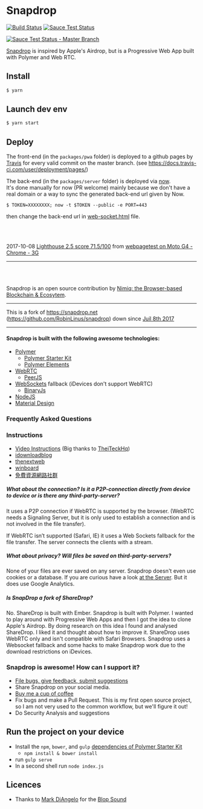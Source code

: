 # Snapdrop

 [![Build Status][travis-image]][travis-url]
 [![Sauce Test Status][saucelabs-master-branch-status-image]][saucelabs-master-branch-url]

 [![Sauce Test Status - Master Branch][saucelabs-master-branch-matrix-image]][saucelabs-master-branch-url]

[Snapdrop](https://snapdrop.net) is inspired by Apple's Airdrop, but is a Progressive Web App built with Polymer and Web RTC.


## Install

```sh
$ yarn
```

## Launch dev env

```sh
$ yarn start
```

## Deploy

The front-end (in the `packages/pwa` folder) is deployed to a github pages by [Travis](https://travis-ci.org/) for every valid commit on the master branch. (see https://docs.travis-ci.com/user/deployment/pages/)


The back-end (in the `packages/server` folder) is deployed via [now](https://zeit.co/now).  
It's done manually for now (PR welcome) mainly because we don't have a real domain or a way to sync the generated back-end url given by Now.

```
$ TOKEN=XXXXXXXX; now -t $TOKEN --public -e PORT=443 
```

then change the back-end url in [web-socket.html](https://github.com/onedoes/snapdrop/blob/master/packages/pwa/app/elements/p2p-network/web-socket.html#L18-L21) file.

<br>
<br>

2017-10-08 [Lighthouse 2.5 score 71.5/100](https://www.webpagetest.org/lighthouse.php?test=171008_Y4_76059bd5fddeadd8ef07d8960c8e4976&run=2) from [webpagetest on Moto G4 - Chrome - 3G](https://www.webpagetest.org/result/171008_Y4_76059bd5fddeadd8ef07d8960c8e4976/)

---

<br>
<br>

Snapdrop is an open source contribution by [Nimiq: the Browser-based Blockchain & Ecosytem](https://nimiq.com).

---

This is a fork of https://snapdrop.net (https://github.com/RobinLinus/snapdrop) down since [Juil 8th 2017](https://github.com/RobinLinus/snapdrop/issues/51)

---

#### Snapdrop is built with the following awesome technologies:
* [Polymer](https://www.polymer-project.org)
  * [Polymer Starter Kit](https://developers.google.com/web/tools/polymer-starter-kit/)
  * [Polymer Elements](https://elements.polymer-project.org/browse)
* [WebRTC](http://webrtc.org/)
  * [PeerJS](http://peerjs.com)
* [WebSockets](http://www.websocket.org/) fallback (iDevices don't support WebRTC)
  * [BinaryJs](https://github.com/binaryjs/binaryjs)
* [NodeJS](https://nodejs.org/en/)
* [Material Design](https://material.google.com/)

### Frequently Asked Questions

### Instructions
* [Video Instructions](https://www.youtube.com/watch?v=4XN02GkcHUM) (Big thanks to [TheiTeckHq](https://www.youtube.com/channel/UC_DUzWMb8gZZnAbISQjmAfQ))
* [idownloadblog](http://www.idownloadblog.com/2015/12/29/snapdrop/)
* [thenextweb](http://thenextweb.com/insider/2015/12/27/snapdrop-is-a-handy-web-based-replacement-for-apples-fiddly-airdrop-file-transfer-tool/)
* [winboard](http://www.winboard.org/artikel-ratgeber/6253-dateien-vom-desktop-pc-mit-anderen-plattformen-teilen-mit-snapdrop.html)
* [免費資源網路社群](https://free.com.tw/snapdrop/?utm_content=buffere6987&utm_medium=social&utm_source=twitter.com&utm_campaign=buffer)

##### What about the connection? Is it a P2P-connection directly from device to device or is there any third-party-server?
It uses a P2P connection if WebRTC is supported by the browser. (WebRTC needs a Signaling Server, but it is only used to establish a connection and is not involved in the file transfer).

If WebRTC isn’t supported (Safari, IE) it uses a Web Sockets fallback for the file transfer. The server connects the clients with a stream.  


##### What about privacy? Will files be saved on third-party-servers?
None of your files are ever saved on any server. 
Snapdrop doesn't even use cookies or a database. If you are curious have a look [at the Server](https://github.com/RobinLinus/snapdrop/blob/master/server/ws-server.js).
But it does use Google Analytics. 

##### Is SnapDrop a fork of ShareDrop?
No. ShareDrop is built with Ember. Snapdrop is built with Polymer. 
I wanted to play around with Progressive Web Apps and then I got the idea to clone Apple's Airdrop. By doing research on this idea I found and analysed ShareDrop. I liked it and thought about how to improve it.
ShareDrop uses WebRTC only and isn't compatible with Safari Browsers. Snapdrop uses a Websocket fallback and some hacks to make Snapdrop work due to the download restrictions on iDevices. 


### Snapdrop is awesome! How can I support it? 
* [File bugs, give feedback, submit suggestions](https://github.com/RobinLinus/snapdrop/issues)
* Share Snapdrop on your social media.
* [Buy me a cup of coffee](https://www.paypal.com/cgi-bin/webscr?cmd=_s-xclick&hosted_button_id=R9C5E42UYEQCN)
* Fix bugs and make a Pull Request. This is my first open source project, so I am not very used to the common workflow, but we'll figure it out!
* Do Security Analysis and suggestions


## Run the project on your device
* Install the `npm`, `bower`, and `gulp` [dependencies of Polymer Starter Kit](https://github.com/PolymerElements/polymer-starter-kit/blob/cd1c6227537c369b2b53c6abe814466f3bbb4187/README.md#install-dependencies)
    * `npm install & bower install`
* run `gulp serve`
* In a second shell run `node index.js`


## Licences
* Thanks to [Mark DiAngelo]() for the [Blop Sound](http://soundbible.com/2067-Blop.html)


[saucelabs-master-branch-url]: https://saucelabs.com/u/onedoes-snapdrop
[saucelabs-master-branch-status-image]: https://saucelabs.com/buildstatus/onedoes-snapdrop
[saucelabs-master-branch-matrix-image]: https://saucelabs.com/browser-matrix/onedoes-snapdrop.svg
[travis-url]: https://travis-ci.org/onedoes/snapdrop
[travis-image]: https://travis-ci.org/onedoes/snapdrop.svg?branch=master
